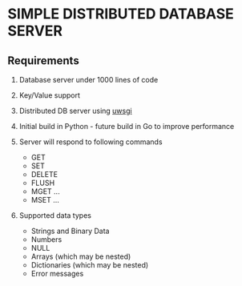 # SIMPLE DISTRIBUTED DATABASE SERVER

## Requirements

1. Database server under 1000 lines of code
2. Key/Value support
3. Distributed DB server using [uwsgi](https://uwsgi-docs.readthedocs.io/en/latest/WSGIquickstart.html)
4. Initial build in Python - future build in Go to improve performance
5. Server will respond to following commands

    - GET <key>
    - SET <key> <value>
    - DELETE <key>
    - FLUSH
    - MGET <key1> ... <keyn>
    - MSET <key1> <value1> ... <keyn> <valuen>
6. Supported data types
    - Strings and Binary Data
    - Numbers
    - NULL
    - Arrays (which may be nested)
    - Dictionaries (which may be nested)
    - Error messages